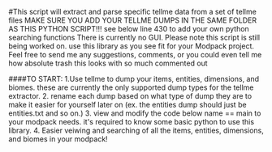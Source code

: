#This script will extract and parse specific tellme data from a set of tellme files
MAKE SURE YOU ADD YOUR TELLME DUMPS IN THE SAME FOLDER AS THIS PYTHON SCRIPT!!! see below line 430 to add your own python searching functions
There is currently no GUI. Please note this script is still being worked on. use this library as you see fit for your
Modpack project.
Feel free to send me any suggestions, comments, or you could even tell me how absolute trash this looks with so much commented out

####TO START:
1.Use tellme to dump your items, entities, dimensions, and biomes. these are currently the only supported dump types for the tellme extractor.
2. rename each dump based on what type of dump they are to make it easier for yourself later on (ex. the entities dump should just be entities.txt and so on.)
3. view and modify the code below name == main to your modpack needs. it's required to know some basic python to use this library.
4. Easier veiwing and searching of all the items, entities, dimensions, and biomes in your modpack!
